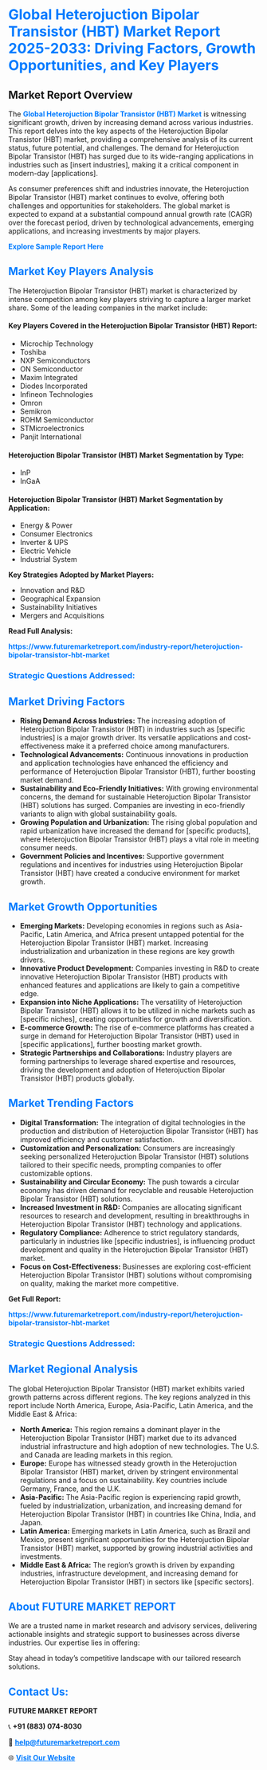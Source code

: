 <h1 style="color: #007BFF;">Global Heterojuction Bipolar Transistor (HBT) Market Report 2025-2033: Driving Factors, Growth Opportunities, and Key Players</h1>

<section id="overview">
<h2>Market Report Overview</h2>
<p>The <a href="https://www.futuremarketreport.com/industry-report/heterojuction-bipolar-transistor-hbt-market" style="color: #007BFF; text-decoration: none;"><strong>Global Heterojuction Bipolar Transistor (HBT) Market</strong></a> is witnessing significant growth, driven by increasing demand across various industries. This report delves into the key aspects of the Heterojuction Bipolar Transistor (HBT) market, providing a comprehensive analysis of its current status, future potential, and challenges. The demand for Heterojuction Bipolar Transistor (HBT) has surged due to its wide-ranging applications in industries such as [insert industries], making it a critical component in modern-day [applications].</p>
<p>As consumer preferences shift and industries innovate, the Heterojuction Bipolar Transistor (HBT) market continues to evolve, offering both challenges and opportunities for stakeholders. The global market is expected to expand at a substantial compound annual growth rate (CAGR) over the forecast period, driven by technological advancements, emerging applications, and increasing investments by major players.</p>
</section>

<section id="overview">
<p><a href="https://www.futuremarketreport.com/request-sample/reportId=59931" style="color: #007BFF; text-decoration: none;"><strong>Explore Sample Report Here</strong></a></p>
</section>

<section id="key-players">
<h2 style="color: #007BFF;">Market Key Players Analysis</h2>
<p>The Heterojuction Bipolar Transistor (HBT) market is characterized by intense competition among key players striving to capture a larger market share. Some of the leading companies in the market include:</p>
<h4>Key Players Covered in the Heterojuction Bipolar Transistor (HBT) Report:</h4>
<ul><li>Microchip Technology</li><li>Toshiba</li><li>NXP Semiconductors</li><li>ON Semiconductor</li><li>Maxim Integrated</li><li>Diodes Incorporated</li><li>Infineon Technologies</li><li>Omron</li><li>Semikron</li><li>ROHM Semiconductor</li><li>STMicroelectronics</li><li>Panjit International</li></ul>
<h4>Heterojuction Bipolar Transistor (HBT) Market Segmentation by Type:</h4>
<ul><li>InP</li><li>InGaA</li></ul>

<h4>Heterojuction Bipolar Transistor (HBT) Market Segmentation by Application:</h4>
<ul><li>Energy &amp; Power</li><li>Consumer Electronics</li><li>Inverter &amp; UPS</li><li>Electric Vehicle</li><li>Industrial System</li></ul>
<p><strong>Key Strategies Adopted by Market Players:</strong></p>
<ul>
<li>Innovation and R&D</li>
<li>Geographical Expansion</li>
<li>Sustainability Initiatives</li>
<li>Mergers and Acquisitions</li>
</ul>
</section>

<section>
<p><strong>Read Full Analysis: </strong></p><a href="https://www.futuremarketreport.com/industry-report/heterojuction-bipolar-transistor-hbt-market" style="color: #007BFF; text-decoration: none;"><strong>https://www.futuremarketreport.com/industry-report/heterojuction-bipolar-transistor-hbt-market</strong></a>
<h3 style="color: #007BFF;">Strategic Questions Addressed:</h3>
</section>

<section id="driving-factors">
<h2 style="color: #007BFF;">Market Driving Factors</h2>
<ul>
<li><strong>Rising Demand Across Industries:</strong> The increasing adoption of Heterojuction Bipolar Transistor (HBT) in industries such as [specific industries] is a major growth driver. Its versatile applications and cost-effectiveness make it a preferred choice among manufacturers.</li>
<li><strong>Technological Advancements:</strong> Continuous innovations in production and application technologies have enhanced the efficiency and performance of Heterojuction Bipolar Transistor (HBT), further boosting market demand.</li>
<li><strong>Sustainability and Eco-Friendly Initiatives:</strong> With growing environmental concerns, the demand for sustainable Heterojuction Bipolar Transistor (HBT) solutions has surged. Companies are investing in eco-friendly variants to align with global sustainability goals.</li>
<li><strong>Growing Population and Urbanization:</strong> The rising global population and rapid urbanization have increased the demand for [specific products], where Heterojuction Bipolar Transistor (HBT) plays a vital role in meeting consumer needs.</li>
<li><strong>Government Policies and Incentives:</strong> Supportive government regulations and incentives for industries using Heterojuction Bipolar Transistor (HBT) have created a conducive environment for market growth.</li>
</ul>
</section>

<section id="growth-opportunities">
<h2 style="color: #007BFF;">Market Growth Opportunities</h2>
<ul>
<li><strong>Emerging Markets:</strong> Developing economies in regions such as Asia-Pacific, Latin America, and Africa present untapped potential for the Heterojuction Bipolar Transistor (HBT) market. Increasing industrialization and urbanization in these regions are key growth drivers.</li>
<li><strong>Innovative Product Development:</strong> Companies investing in R&D to create innovative Heterojuction Bipolar Transistor (HBT) products with enhanced features and applications are likely to gain a competitive edge.</li>
<li><strong>Expansion into Niche Applications:</strong> The versatility of Heterojuction Bipolar Transistor (HBT) allows it to be utilized in niche markets such as [specific niches], creating opportunities for growth and diversification.</li>
<li><strong>E-commerce Growth:</strong> The rise of e-commerce platforms has created a surge in demand for Heterojuction Bipolar Transistor (HBT) used in [specific applications], further boosting market growth.</li>
<li><strong>Strategic Partnerships and Collaborations:</strong> Industry players are forming partnerships to leverage shared expertise and resources, driving the development and adoption of Heterojuction Bipolar Transistor (HBT) products globally.</li>
</ul>
</section>

<section id="trending-factors">
<h2 style="color: #007BFF;">Market Trending Factors</h2>
<ul>
<li><strong>Digital Transformation:</strong> The integration of digital technologies in the production and distribution of Heterojuction Bipolar Transistor (HBT) has improved efficiency and customer satisfaction.</li>
<li><strong>Customization and Personalization:</strong> Consumers are increasingly seeking personalized Heterojuction Bipolar Transistor (HBT) solutions tailored to their specific needs, prompting companies to offer customizable options.</li>
<li><strong>Sustainability and Circular Economy:</strong> The push towards a circular economy has driven demand for recyclable and reusable Heterojuction Bipolar Transistor (HBT) solutions.</li>
<li><strong>Increased Investment in R&D:</strong> Companies are allocating significant resources to research and development, resulting in breakthroughs in Heterojuction Bipolar Transistor (HBT) technology and applications.</li>
<li><strong>Regulatory Compliance:</strong> Adherence to strict regulatory standards, particularly in industries like [specific industries], is influencing product development and quality in the Heterojuction Bipolar Transistor (HBT) market.</li>
<li><strong>Focus on Cost-Effectiveness:</strong> Businesses are exploring cost-efficient Heterojuction Bipolar Transistor (HBT) solutions without compromising on quality, making the market more competitive.</li>
</ul>
</section>

<section>
<p><strong>Get Full Report: </strong></p><a href="https://www.futuremarketreport.com/industry-report/heterojuction-bipolar-transistor-hbt-market" style="color: #007BFF; text-decoration: none;"><strong>https://www.futuremarketreport.com/industry-report/heterojuction-bipolar-transistor-hbt-market</strong></a>
<h3 style="color: #007BFF;">Strategic Questions Addressed:</h3>
</section>


<section id="regional-analysis">
<h2 style="color: #007BFF;">Market Regional Analysis</h2>
<p>The global Heterojuction Bipolar Transistor (HBT) market exhibits varied growth patterns across different regions. The key regions analyzed in this report include North America, Europe, Asia-Pacific, Latin America, and the Middle East & Africa:</p>
<ul>
<li><strong>North America:</strong> This region remains a dominant player in the Heterojuction Bipolar Transistor (HBT) market due to its advanced industrial infrastructure and high adoption of new technologies. The U.S. and Canada are leading markets in this region.</li>
<li><strong>Europe:</strong> Europe has witnessed steady growth in the Heterojuction Bipolar Transistor (HBT) market, driven by stringent environmental regulations and a focus on sustainability. Key countries include Germany, France, and the U.K.</li>
<li><strong>Asia-Pacific:</strong> The Asia-Pacific region is experiencing rapid growth, fueled by industrialization, urbanization, and increasing demand for Heterojuction Bipolar Transistor (HBT) in countries like China, India, and Japan.</li>
<li><strong>Latin America:</strong> Emerging markets in Latin America, such as Brazil and Mexico, present significant opportunities for the Heterojuction Bipolar Transistor (HBT) market, supported by growing industrial activities and investments.</li>
<li><strong>Middle East & Africa:</strong> The region’s growth is driven by expanding industries, infrastructure development, and increasing demand for Heterojuction Bipolar Transistor (HBT) in sectors like [specific sectors].</li>
</ul>
</section>

<footer>
<h2 style="color: #007BFF;">About FUTURE MARKET REPORT</h2>
<p>We are a trusted name in market research and advisory services, delivering actionable insights and strategic support to businesses across diverse industries. Our expertise lies in offering:</p>

<p>Stay ahead in today’s competitive landscape with our tailored research solutions.</p>

<h2 style="color: #007BFF;">Contact Us:</h2>
<p><strong>FUTURE MARKET REPORT</strong></p>
<p>📞 <strong>+91 (883) 074-8030</strong></p>
<p>📧 <strong><a href="mailto:help@futuremarketreport.com" style="color: #007BFF;">help@futuremarketreport.com</a></strong></p>
<p>🌐 <strong><a href="https://www.futuremarketreport.com/" style="color: #007BFF;">Visit Our Website</a></strong></p>
</footer>